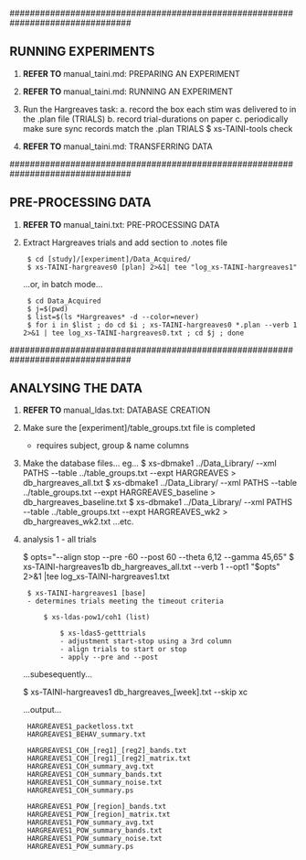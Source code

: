 
################################################################################
## RUNNING EXPERIMENTS

1. **REFER TO** manual_taini.md: PREPARING AN EXPERIMENT
2. **REFER TO** manual_taini.md: RUNNING AN EXPERIMENT

3. Run the Hargreaves task:
	a. record the box each stim was delivered to in the .plan file (TRIALS)
	b. record trial-durations on paper
	c. periodically make sure sync records match the .plan TRIALS 
		$ xs-TAINI-tools check

4. **REFER TO** manual_taini.md: TRANSFERRING DATA



################################################################################
## PRE-PROCESSING DATA

1. **REFER TO**  manual_taini.txt: PRE-PROCESSING DATA

2. Extract Hargreaves trials and add <TRIALS> section to .notes file

		$ cd [study]/[experiment]/Data_Acquired/
		$ xs-TAINI-hargreaves0 [plan] 2>&1| tee "log_xs-TAINI-hargreaves1"

	...or, in batch mode...

		$ cd Data_Acquired
		$ j=$(pwd)
		$ list=$(ls *Hargreaves* -d --color=never)
		$ for i in $list ; do cd $i ; xs-TAINI-hargreaves0 *.plan --verb 1 2>&1 | tee log_xs-TAINI-hargreaves0.txt ; cd $j ; done


################################################################################
## ANALYSING THE DATA

1. **REFER TO** manual_ldas.txt: DATABASE CREATION

2. Make sure the [experiment]/table_groups.txt file is completed
	* requires subject, group & name columns

3. Make the database files... eg...
	$ xs-dbmake1 ../Data_Library/ --xml PATHS --table ../table_groups.txt --expt HARGREAVES > db_hargreaves_all.txt
	$ xs-dbmake1 ../Data_Library/ --xml PATHS --table ../table_groups.txt --expt HARGREAVES_baseline > db_hargreaves_baseline.txt
	$ xs-dbmake1 ../Data_Library/ --xml PATHS --table ../table_groups.txt --expt HARGREAVES_wk2 > db_hargreaves_wk2.txt
	...etc.

4. analysis 1 - all trials

	$ opts="--align stop --pre -60 --post 60 --theta 6,12 --gamma 45,65"
	$ xs-TAINI-hargreaves1b db_hargreaves_all.txt --verb 1 --opt1 "$opts" 2>&1 |tee log_xs-TAINI-hargreaves1.txt

		$ xs-TAINI-hargreaves1 [base]
		- determines trials meeting the timeout criteria

			$ xs-ldas-pow1/coh1 (list)

				$ xs-ldas5-getttrials
				- adjustment start-stop using a 3rd column
				- align trials to start or stop
				- apply --pre and --post



	...subesequently...

	$ xs-TAINI-hargreaves1 db_hargreaves_[week].txt --skip xc

	...output...

		HARGREAVES1_packetloss.txt
		HARGREAVES1_BEHAV_summary.txt

		HARGREAVES1_COH_[reg1]_[reg2]_bands.txt
		HARGREAVES1_COH_[reg1]_[reg2]_matrix.txt
		HARGREAVES1_COH_summary_avg.txt
		HARGREAVES1_COH_summary_bands.txt
		HARGREAVES1_COH_summary_noise.txt
		HARGREAVES1_COH_summary.ps

		HARGREAVES1_POW_[region]_bands.txt
		HARGREAVES1_POW_[region]_matrix.txt
		HARGREAVES1_POW_summary_avg.txt
		HARGREAVES1_POW_summary_bands.txt
		HARGREAVES1_POW_summary_noise.txt
		HARGREAVES1_POW_summary.ps

